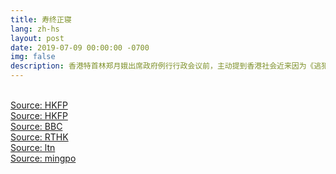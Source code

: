 ```yaml
---
title: 寿终正寝
lang: zh-hs
layout: post
date: 2019-07-09 00:00:00 -0700
img: false
description: 香港特首林郑月娥出席政府例行行政会议前，主动提到香港社会近来因为《逃犯条例》修订的争议，形容政府相关工作「完全失败」，修例建议目前已经「寿终正寝」，她用英文重复时用了修例「已死」的说法，但拒绝使用「撤回」的字眼。
---
```


<br>[Source: HKFP](https://www.hongkongfp.com/2019/07/09/hong-kongs-carrie-lam-declares-extradition-bill-dead-stops-short-full-withdrawal/)
<br>[Source: HKFP](https://www.hongkongfp.com/2019/07/09/pictures-lennon-wall-message-boards-appear-across-hong-kong-districts-support-anti-extradition-law-protesters/)
<br>[Source: BBC](https://www.bbc.com/zhongwen/trad/chinese-news-48918155)
<br>[Source: RTHK](https://news.rthk.hk/rthk/ch/component/k2/1467371-20190709.htm)
<br>[Source: ltn](https://news.ltn.com.tw/news/world/breakingnews/2847429)
<br>[Source: mingpo](https://news.mingpao.com/ins/%E6%B8%AF%E8%81%9E/article/20190709/s00001/1562670015831/%E3%80%90%E9%80%83%E7%8A%AF%E6%A2%9D%E4%BE%8B%E3%80%91%E5%B8%82%E6%B0%91%E7%99%BC%E8%B5%B7%E5%91%A8%E6%97%A5%E6%B2%99%E7%94%B0%E5%8D%80%E9%81%8A%E8%A1%8C-%E9%99%84%E8%BF%91%E5%B1%85%E6%B0%91-%E5%92%8C%E5%B9%B3%E9%81%8A%E8%A1%8C%E5%8F%AF%E6%8E%A5%E5%8F%97)